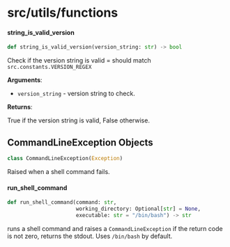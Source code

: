 
# src/utils/functions


#### string\_is\_valid\_version

```python
def string_is_valid_version(version_string: str) -> bool
```

Check if the version string is valid = should match
`src.constants.VERSION_REGEX`

**Arguments**:

- `version_string` - version string to check.
  

**Returns**:

  True if the version string is valid, False otherwise.


## CommandLineException Objects

```python
class CommandLineException(Exception)
```

Raised when a shell command fails.


#### run\_shell\_command

```python
def run_shell_command(command: str,
                      working_directory: Optional[str] = None,
                      executable: str = "/bin/bash") -> str
```

runs a shell command and raises a `CommandLineException`
if the return code is not zero, returns the stdout. Uses
`/bin/bash` by default.